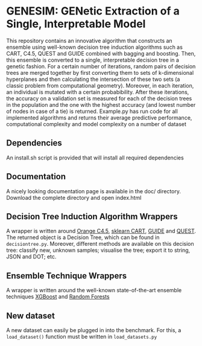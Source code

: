 # GENESIM: GENetic Extraction of a Single, Interpretable Model

This repository contains an innovative algorithm that constructs an ensemble using well-known decision tree induction algorithms such as CART, C4.5, QUEST and GUIDE combined with bagging and boosting. Then, this ensemble is converted to a single, interpretable decision tree in a genetic fashion. For a certain number of iterations, random pairs of decision trees are merged together by first converting them to sets of k-dimensional hyperplanes and then calculating the intersection of these two sets (a classic problem from computational geometry). Moreover, in each iteration, an individual is mutated with a certain probabibility. After these iterations, the accuracy on a validation set is measured for each of the decision trees in the population and the one with the highest accuracy (and lowest number of nodes in case of a tie) is returned. Example.py has run code for all implemented algorithms and returns their average predictive performance, computational complexity and model complexity on a number of dataset

## Dependencies

An install.sh script is provided that will install all required dependencies

## Documentation

A nicely looking documentation page is available in the doc/ directory. Download the complete directory and open index.html

## Decision Tree Induction Algorithm Wrappers

A wrapper is written around [Orange C4.5](http://docs.orange.biolab.si/2/reference/rst/Orange.classification.tree.html#Orange.classification.tree.C45Learner), [sklearn CART](http://scikit-learn.org/stable/modules/generated/sklearn.tree.DecisionTreeClassifier.html), [GUIDE](https://www.stat.wisc.edu/~loh/guide.html) and [QUEST](https://www.stat.wisc.edu/~loh/quest.html). The returned object is a Decision Tree, which can be found in `decisiontree.py`. Moreover, different methods are available on this decision tree: classify new, unknown samples; visualise the tree; export it to string, JSON and DOT; etc.

## Ensemble Technique Wrappers

A wrapper is written around the well-known state-of-the-art ensemble techniques [XGBoost](http://xgboost.readthedocs.io/en/latest/python/python_intro.html) and [Random Forests](http://scikit-learn.org/stable/modules/generated/sklearn.ensemble.RandomForestClassifier.html)

## New dataset

A new dataset can easily be plugged in into the benchmark. For this, a `load_dataset()` function must be written in `load_datasets.py`
